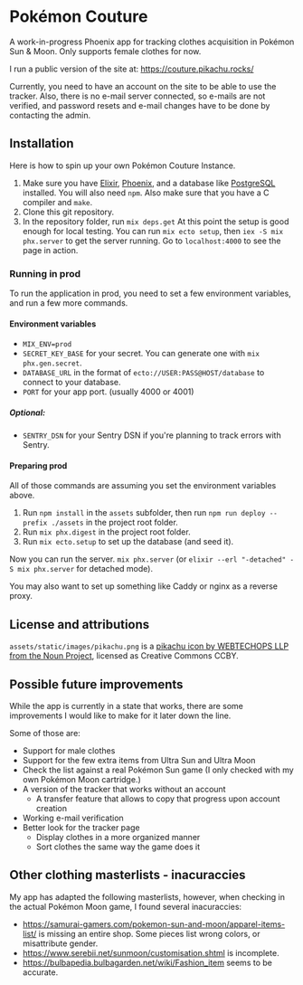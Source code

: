 # Pokémon Couture

A work-in-progress Phoenix app for tracking clothes acquisition in Pokémon Sun & Moon. Only supports female clothes for now.

I run a public version of the site at: https://couture.pikachu.rocks/ 

Currently, you need to have an account on the site to be able to use the tracker.
Also, there is no e-mail server connected, so e-mails are not verified,
and password resets and e-mail changes have to be done by contacting the admin.

## Installation
Here is how to spin up your own Pokémon Couture Instance.
1. Make sure you have [Elixir](https://elixir-lang.org/install.html),
[Phoenix](https://hexdocs.pm/phoenix/installation.html),
and a database like [PostgreSQL](https://wiki.postgresql.org/wiki/Detailed_installation_guides) installed.
You will also need `npm`. Also make sure that you have a C compiler and `make`.
2. Clone this git repository.
3. In the repository folder, run `mix deps.get`
At this point the setup is good enough for local testing.
You can run `mix ecto setup`, then `iex -S mix phx.server` to get the server running.
Go to `localhost:4000` to see the page in action.
### Running in prod
To run the application in prod, you need to set a few environment variables, and run a few more commands.
#### Environment variables
- `MIX_ENV=prod`
- `SECRET_KEY_BASE` for your secret. You can generate one with `mix phx.gen.secret`.
- `DATABASE_URL` in the format of `ecto://USER:PASS@HOST/database` to connect to your database.
- `PORT` for your app port. (usually 4000 or 4001)
##### Optional:
- `SENTRY_DSN` for your Sentry DSN if you're planning to track errors with Sentry.
#### Preparing prod
All of those commands are assuming you set the environment variables above.
1. Run `npm install` in the `assets` subfolder, then run `npm run deploy --prefix ./assets` in the project root folder.
2. Run `mix phx.digest` in the project root folder.
3. Run `mix ecto.setup` to set up the database (and seed it).

Now you can run the server. `mix phx.server` (or `elixir --erl "-detached" -S mix phx.server` for detached mode).

You may also want to set up something like Caddy or nginx as a reverse proxy.

## License and attributions
`assets/static/images/pikachu.png` is a [pikachu icon by WEBTECHOPS LLP from the Noun Project](https://thenounproject.com/term/pokemon/2122740/), licensed as Creative Commons CCBY.

## Possible future improvements
While the app is currently in a state that works, there are some improvements I would like to make for it later down the line.

Some of those are:
- Support for male clothes
- Support for the few extra items from Ultra Sun and Ultra Moon
- Check the list against a real Pokémon Sun game (I only checked with my own Pokémon Moon cartridge.)
- A version of the tracker that works without an account
  - A transfer feature that allows to copy that progress upon account creation
- Working e-mail verification
- Better look for the tracker page
  - Display clothes in a more organized manner
  - Sort clothes the same way the game does it

## Other clothing masterlists - inacuraccies
My app has adapted the following masterlists, however, when checking in the
actual Pokémon Moon game, I found several inacuraccies:

- https://samurai-gamers.com/pokemon-sun-and-moon/apparel-items-list/ is missing an entire shop.
Some pieces list wrong colors, or misattribute gender.
- https://www.serebii.net/sunmoon/customisation.shtml is incomplete.
- https://bulbapedia.bulbagarden.net/wiki/Fashion_item seems to be accurate.
